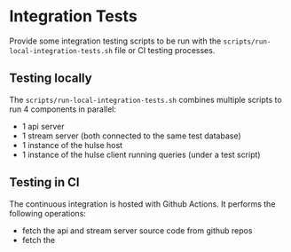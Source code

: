 # Integration Tests
Provide some integration testing scripts to be run with the `scripts/run-local-integration-tests.sh` file or CI testing processes.

## Testing locally
The `scripts/run-local-integration-tests.sh` combines multiple scripts to run 4 components in parallel:
- 1 api server
- 1 stream server (both connected to the same test database)
- 1 instance of the hulse host
- 1 instance of the hulse client running queries (under a test script)

## Testing in CI
The continuous integration is hosted with Github Actions. It performs the following operations:
- fetch the api and stream server source code from github repos
- fetch the 
